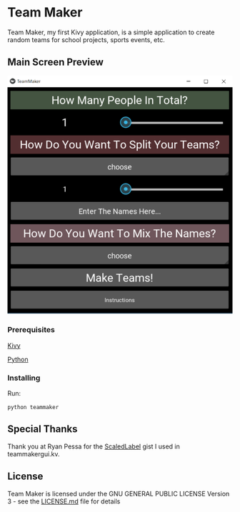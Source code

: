 # Team Maker
Team Maker, my first Kivy application, is a simple application to create random teams for school projects, sports events, etc.

## Main Screen Preview
![Main Screen](teammaker/images/screenshots/1_main_menu.PNG)

### Prerequisites

[Kivy](https://kivy.org/doc/stable/installation/installation.html)

[Python](https://www.python.org/downloads/)


### Installing

Run:

```
python teammaker
```

## Special Thanks

Thank you at Ryan Pessa for the [ScaledLabel](https://gist.github.com/kived/862db38078170ec0ef83) gist I used in teammakergui.kv.

## License

Team Maker is licensed under the GNU GENERAL PUBLIC LICENSE Version 3 - see the [LICENSE.md](https://github.com/devdess/teammaker/blob/master/LICENSE) file for details
